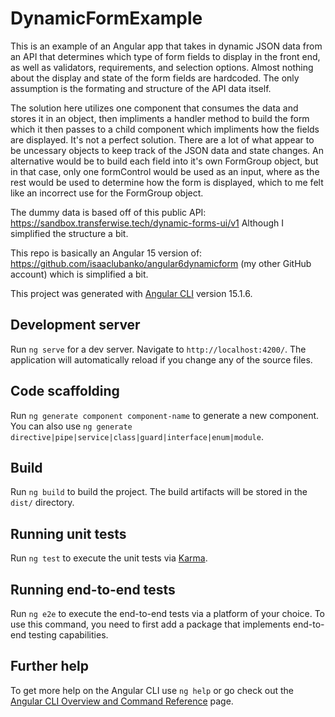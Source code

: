 # DynamicFormExample

This is an example of an Angular app that takes in dynamic JSON data from an API that determines which type of form fields to display in the front end, as well as validators, requirements, and selection options.  Almost nothing about the display and state of the form fields are hardcoded. The only assumption is the formating and structure of the API data itself. 

The solution here utilizes one component that consumes the data and stores it in an object, then impliments a handler method to build the form which it then passes to a child component which impliments how the fields are displayed. It's not a perfect solution.  There are a lot of what appear to be uncessary objects to keep track of the JSON data and state changes. An alternative would be to build each field into it's own FormGroup object, but in that case, only one formControl would be used as an input, where as the rest would be used to determine how the form is displayed, which to me felt like an incorrect use for the FormGroup object.

The dummy data is based off of this public API: https://sandbox.transferwise.tech/dynamic-forms-ui/v1
Although I simplified the structure a bit.  

This repo is basically an Angular 15 version of: https://github.com/isaaclubanko/angular6dynamicform (my other GitHub account) 
which is simplified a bit. 

This project was generated with [Angular CLI](https://github.com/angular/angular-cli) version 15.1.6.

## Development server

Run `ng serve` for a dev server. Navigate to `http://localhost:4200/`. The application will automatically reload if you change any of the source files.

## Code scaffolding

Run `ng generate component component-name` to generate a new component. You can also use `ng generate directive|pipe|service|class|guard|interface|enum|module`.

## Build

Run `ng build` to build the project. The build artifacts will be stored in the `dist/` directory.

## Running unit tests

Run `ng test` to execute the unit tests via [Karma](https://karma-runner.github.io).

## Running end-to-end tests

Run `ng e2e` to execute the end-to-end tests via a platform of your choice. To use this command, you need to first add a package that implements end-to-end testing capabilities.

## Further help

To get more help on the Angular CLI use `ng help` or go check out the [Angular CLI Overview and Command Reference](https://angular.io/cli) page.
